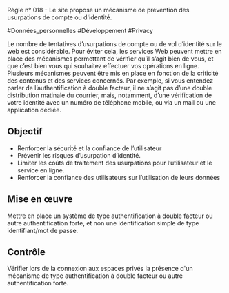 
Règle n° 018  - Le site propose un mécanisme de prévention des usurpations de compte ou d'identité.

#Données_personnelles #Développement #Privacy

Le nombre de tentatives d’usurpations de compte ou de vol d’identité sur le web est considérable. Pour éviter cela, les services Web peuvent mettre en place des mécanismes permettant de vérifier qu’il s’agit bien de vous, et que c’est bien vous qui souhaitez effectuer vos opérations en ligne. Plusieurs mécanismes peuvent être mis en place en fonction de la criticité des contenus et des services concernés. Par exemple, si vous entendez parler de l’authentification à double facteur, il ne s’agit pas d’une double distribution matinale du courrier, mais, notamment, d’une vérification de votre identité avec un numéro de téléphone mobile, ou via un mail ou une application dédiée.

Objectif
--------

*   Renforcer la sécurité et la confiance de l’utilisateur
*   Prévenir les risques d’usurpation d’identité.
*   Limiter les coûts de traitement des usurpations pour l’utilisateur et le service en ligne.
*   Renforcer la confiance des utilisateurs sur l’utilisation de leurs données

Mise en œuvre
-------------

Mettre en place un système de type authentification à double facteur ou autre authentification forte, et non une identification simple de type identifiant/mot de passe.

Contrôle
--------

Vérifier lors de la connexion aux espaces privés la présence d'un mécanisme de type authentification à double facteur ou autre authentification forte.
